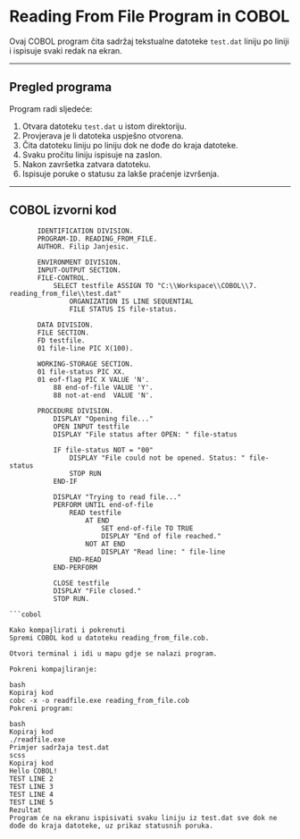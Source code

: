 # Reading From File Program in COBOL

Ovaj COBOL program čita sadržaj tekstualne datoteke `test.dat` liniju po liniji i ispisuje svaki redak na ekran.

---

## Pregled programa

Program radi sljedeće:

1. Otvara datoteku `test.dat` u istom direktoriju.
2. Provjerava je li datoteka uspješno otvorena.
3. Čita datoteku liniju po liniju dok ne dođe do kraja datoteke.
4. Svaku pročitu liniju ispisuje na zaslon.
5. Nakon završetka zatvara datoteku.
6. Ispisuje poruke o statusu za lakše praćenje izvršenja.

---

## COBOL izvorni kod

```cobol
       IDENTIFICATION DIVISION.
       PROGRAM-ID. READING_FROM_FILE.
       AUTHOR. Filip Janjesic.

       ENVIRONMENT DIVISION.
       INPUT-OUTPUT SECTION.
       FILE-CONTROL.
           SELECT testfile ASSIGN TO "C:\\Workspace\\COBOL\\7. reading_from_file\\test.dat"
               ORGANIZATION IS LINE SEQUENTIAL
               FILE STATUS IS file-status.

       DATA DIVISION.
       FILE SECTION.
       FD testfile.
       01 file-line PIC X(100).

       WORKING-STORAGE SECTION.
       01 file-status PIC XX.
       01 eof-flag PIC X VALUE 'N'.
           88 end-of-file VALUE 'Y'.
           88 not-at-end  VALUE 'N'.

       PROCEDURE DIVISION.
           DISPLAY "Opening file..."
           OPEN INPUT testfile
           DISPLAY "File status after OPEN: " file-status

           IF file-status NOT = "00"
               DISPLAY "File could not be opened. Status: " file-status
               STOP RUN
           END-IF

           DISPLAY "Trying to read file..."
           PERFORM UNTIL end-of-file
               READ testfile
                   AT END
                       SET end-of-file TO TRUE
                       DISPLAY "End of file reached."
                   NOT AT END
                       DISPLAY "Read line: " file-line
               END-READ
           END-PERFORM

           CLOSE testfile
           DISPLAY "File closed."
           STOP RUN.

```cobol

Kako kompajlirati i pokrenuti
Spremi COBOL kod u datoteku reading_from_file.cob.

Otvori terminal i idi u mapu gdje se nalazi program.

Pokreni kompajliranje:

bash
Kopiraj kod
cobc -x -o readfile.exe reading_from_file.cob
Pokreni program:

bash
Kopiraj kod
./readfile.exe
Primjer sadržaja test.dat
scss
Kopiraj kod
Hello COBOL!
TEST LINE 2
TEST LINE 3
TEST LINE 4
TEST LINE 5
Rezultat
Program će na ekranu ispisivati svaku liniju iz test.dat sve dok ne dođe do kraja datoteke, uz prikaz statusnih poruka.

